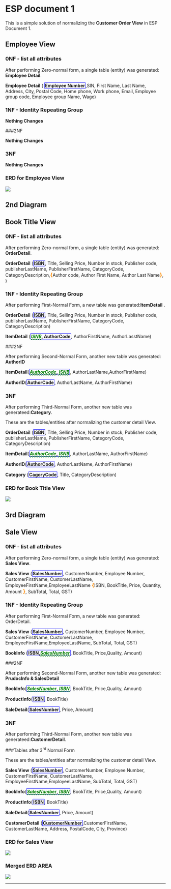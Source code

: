 # ESP document 1

This is a simple solution of normalizing the **Customer Order View** in ESP Document 1.


## Employee View


### 0NF - list all attributes

After performing Zero-normal form, a single table (entity) was generated: **Employee Detail**.

**Employee Detail** ( <b class="pk">Employee Number</b>,SIN, First Name, Last Name, Address, City, Postal Code, Home phone, Work phone, Email, Employee group code, Employee group Name, Wage)

### 1NF - Identity Repeating Group



**Nothing Changes**




###2NF

**Nothing Changes**



### 3NF


**Nothing Changes**

### ERD for Employee View

![](ESP-1-ERD-EmployeeVIews.png)


## 2nd Diagram

## Book Title View


### 0NF - list all attributes

After performing Zero-normal form, a single table (entity) was generated: **OrderDetail**.

**OrderDetail** (<b class="pk">ISBN</b>, Title, Selling Price, Number in stock, Publisher code, publisherLastName, PublisherFirstName, CategoryCode, CategoryDescription,<b class="gp">{</b>Author code, Author First Name, Author Last Name<b class="gp">}</b>, )

### 1NF - Identity Repeating Group

After performing First-Normal Form, a new table was generated:**ItemDetail** .

**OrderDetail** (<b class="pk">ISBN</b>, Title, Selling Price, Number in stock, Publisher code, publisherLastName, PublisherFirstName, CategoryCode, CategoryDescription)


**ItemDetail** (<b class="pk"><u class="fk">ISNB</u>, AuthorCode</b>, AuthorFirstName, AuthorLasstName)



###2NF

After performing Second-Normal Form, another new table was generated: **AuthorID**


**ItemDetail**(<b class="pk"><u class="fk">AuthorCode</u>,<u class="fk"> ISNB</u></b>, AuthorLastName,AuthorFirstName)

**AuthorID**(<b class="pk">AuthorCode</b>, AuthorLastName, AuthorFirstName)






### 3NF
After performing Third-Normal Form, another new table was generateed:**Category**.

These are the tables/entities after normalizing the customer detail View.

**OrderDetail** (<b class="pk">ISBN</b>, Title, Selling Price, Number in stock, Publisher code, publisherLastName, PublisherFirstName, CategoryCode, CategoryDescription)

**ItemDetail**(<b class="pk"><u class="fk">AuthorCode</u>,<u class="fk"> ISNB</u></b>, AuthorLastName, AuthorFirstName)

**AuthorID**(<b class="pk">AuthorCode</b>, AuthorLastName, AuthorFirstName)


**Category** (<b class="pk">CagoryCode</b>, Title, CategoryDescription)



### ERD for Book Title View


![](ESP-1-BookTitleVIew.png)






## 3rd Diagram

## Sale View


### 0NF - list all attributes

After performing Zero-normal form, a single table (entity) was generated: **Sales View**.

**Sales View** (<b class="pk"> SalesNumber</b>, CustomerNumber, Employee Number, CustomerFirstName, CustomerLastName, EmployeeFirstName,EmployeeLastName <b class="gp">{</b>ISBN, BookTitle, Price, Quantity, Amount <b class="gp">}</b>, SubTotal, Total, GST)

### 1NF - Identity Repeating Group

After performing First-Normal Form, a new table was generated: OrderDetail.

**Sales View** (<b class="pk"> SalesNumber</b>, CustomerNumber, Employee Number, CustomerFirstName, CustomerLastName, EmployeeFirstName,EmployeeLastName, SubTotal, Total, GST)


**BookInfo** (<b class="pk">ISBN,<u class="fk">SalesNumber</u></b>, BookTitle, Price,Quality, Amount)





###2NF

After performing Second-Normal Form, another new table was generated: **PrudocInfo & SalesDetail**


**BookInfo**(<b class="pk"><u class="fk">SalesNumber</u>,<u class="fk"> ISBN </u></b>, BookTitle, Price,Quality, Amount)

**ProductInfo**(<b class="pk">ISBN</b>, BookTitle)

**SaleDetail**(<b class="pk">SalesNumber</b>, Price, Amount)






### 3NF
After performing Third-Normal Form, another new table was generateed:**CustomerDetail**.


###Tables after 3<sup>rd</sup> Normal Form


These are the tables/entities after normalizing the customer detail View.

**Sales View** (<b class="pk"> SalesNumber</b>, CustomerNumber, Employee Number, CustomerFirstName, CustomerLastName, EmployeeFirstName,EmployeeLastName, SubTotal, Total, GST)

**BookInfo**(<b class="pk"><u class="fk">SalesNumber</u>,<u class="fk"> ISBN </u></b>, BookTitle, Price,Quality, Amount)

**ProductInfo**(<b class="pk">ISBN</b>, BookTitle)

**SaleDetail**(<b class="pk">SalesNumber</b>, Price, Amount)

**CustomerDetail** (<b class="pk">CustomerNumber</b>,CustomerFirstName, CustomerLastName, Address, PostalCode, City, Province)


### ERD for Sales View


![](ESP-1-SaleVIew.png)



### Merged ERD AREA


![](ESP-1-Merge.png)






----
<style type="text/css">
.pk {
    font-weight:bold;
    display:inline-block;
    border: solid thin blue;
    padding: 0 1px;
}
.fk {
    color:green;
    font-style: italic;
    text-decoration:wavy underline green;
}
.gp {
    color:darkorange;
    font-size:1.2em;
    font-weight:bold;
}
</style>
